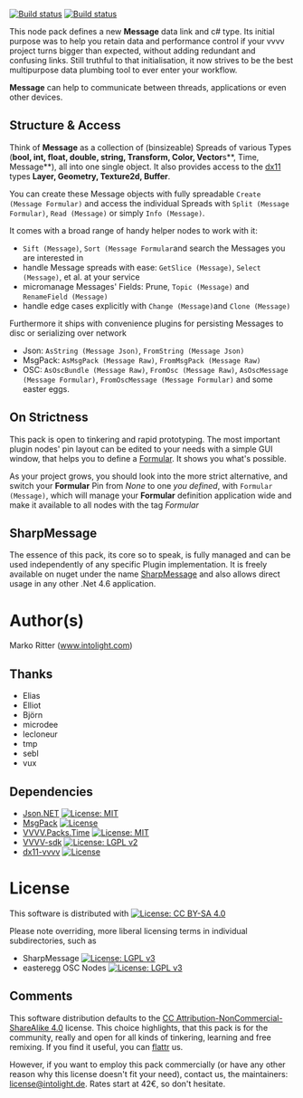 [![Build status](https://ci.appveyor.com/api/projects/status/xupapctmj83we10a/branch/master?pendingText=Master%20Pending&failingText=Master%20Fail&passingText=Master%20OK&svg=true)](https://ci.appveyor.com/project/velcrome/vvvv-message-tem27/branch/master) [![Build status](https://ci.appveyor.com/api/projects/status/xupapctmj83we10a/branch/develop?pendingText=Develop%20Pending&failingText=Develop%20Fail&passingText=Develop%20OK&svg=true)](https://ci.appveyor.com/project/velcrome/vvvv-message-tem27/branch/develop)

This node pack defines a new **Message** data link and c# type. 
Its initial purpose was to help you retain data and performance control if your vvvv project turns bigger than expected, without adding redundant and confusing links. 
Still truthful to that initialisation, it now strives to be the best multipurpose data plumbing tool to ever enter your workflow.

**Message** can help to communicate between threads, applications or even other devices. 

Structure & Access
------------------
Think of **Message** as a collection of (binsizeable) Spreads of various Types (**bool, int, float, double, string, Transform, Color, Vector**s**, Time, Message**), all into one single object. It also provides access to the [dx11](https://www.github.com/mrvux/dx11-vvvv) types **Layer, Geometry, Texture2d, Buffer**. 

You can create these Message objects with fully spreadable `Create (Message Formular)` and access the individual Spreads with  `Split (Message Formular)`, `Read (Message)` or simply `Info (Message)`. 

It comes with a broad range of handy helper nodes to work with it:
* `Sift (Message)`, `Sort (Message Formular`and search the Messages you are interested in
* handle Message spreads with ease: `GetSlice (Message)`, `Select (Message)`, et al. at your service
* micromanage Messages' Fields: Prune, `Topic (Message)` and `RenameField (Message)`
* handle edge cases explicitly with `Change (Message)`and `Clone (Message)`

Furthermore it ships with convenience plugins for persisting Messages to disc or serializing over network
* Json: `AsString (Message Json)`, `FromString (Message Json)`
* MsgPack: `AsMsgPack (Message Raw)`, `FromMsgPack (Message Raw)`
* OSC: `AsOscBundle (Message Raw)`, `FromOsc (Message Raw)`, `AsOscMessage (Message Formular)`, `FromOscMessage (Message Formular)` and some easter eggs.

On Strictness
-------------
This pack is open to tinkering and rapid prototyping. The most important plugin nodes' pin layout can be edited to your needs with a simple GUI window, that helps you to define a [Formular](src/MessageNodes/doc/Formular.md). It shows you what's possible.

As your project grows, you should look into the more strict alternative, and switch your **Formular** Pin from _None_ to one *you defined*, with `Formular (Message)`, which will manage your **Formular** definition application wide and make it available to all nodes with the tag _Formular_

SharpMessage
------------
The essence of this pack, its core so to speak, is fully managed and can be used independently of any specific Plugin implementation. It is freely available on nuget under the name [SharpMessage](https://www.nuget.org/packages/SharpMessage/) and also allows direct usage in any other .Net 4.6 application.


Author(s)
=========

Marko Ritter (www.intolight.com)

Thanks
------
* Elias
* Elliot
* Björn
* microdee
* lecloneur
* tmp
* sebl
* vux

Dependencies
----
* [Json.NET](http://james.newtonking.com/projects/json-net.aspx) [![License: MIT](https://img.shields.io/badge/License-MIT-yellow.svg)](https://opensource.org/licenses/MIT)
* [MsgPack](http://msgpack.org/index.html)  [![License](https://img.shields.io/badge/License-Apache%202.0-blue.svg)](https://opensource.org/licenses/Apache-2.0)
* [VVVV.Packs.Time](https://github.com/letmp/vvvv-Time) [![License: MIT](https://img.shields.io/badge/License-MIT-yellow.svg)](https://opensource.org/licenses/MIT)
* [VVVV-sdk](https://github.com/vvvv/vvvv-sdk) [![License: LGPL v2](https://img.shields.io/badge/License-LGPL%20v2-blue.svg)](http://www.gnu.org/licenses/lgpl-2.0)
* [dx11-vvvv](https://github.com/mrvux/dx11-vvvv) [![License](https://img.shields.io/badge/License-BSD%203--Clause-blue.svg)](https://opensource.org/licenses/BSD-3-Clause)

License
=======
This software is distributed with [![License: CC BY-SA 4.0](https://img.shields.io/badge/License-CC%20BY--SA%204.0-lightgrey.svg)](http://creativecommons.org/licenses/by-sa/4.0/)

Please note overriding, more liberal licensing terms in individual subdirectories, such as

* SharpMessage [![License: LGPL v3](https://img.shields.io/badge/License-LGPL%20v3-blue.svg)](http://www.gnu.org/licenses/lgpl-3.0)
* easteregg OSC Nodes [![License: LGPL v3](https://img.shields.io/badge/License-LGPL%20v3-blue.svg)](http://www.gnu.org/licenses/lgpl-3.0)

Comments
--------

This software distribution defaults to the [CC Attribution-NonCommercial-ShareAlike 4.0](https://creativecommons.org/licenses/by-nc-sa/4.0/) license.
This choice highlights, that this pack is for the community, really and open for all kinds of tinkering, learning and free remixing. 
If you find it useful, you can [flattr](https://flattr.com/profile/intolight) us.

However, if you want to employ this pack commercially (or have any other reason why this license doesn't fit your need), contact us, the maintainers: <license@intolight.de>. Rates start at 42€, so don't hesitate.
